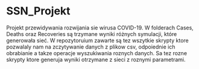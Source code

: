 # SSN_Projekt

Projekt przewidywania rozwijania sie wirusa COVID-19.
W folderach Cases, Deaths oraz Recoveries są trzymane wyniki różnych symulacji, które generowała sieć.
W repozytoruium zawarte są tez wszytkie skrypty ktore pozwalaly nam na zczytywanie danych z plikow csv, odpoiednie ich obrabianie a takze operacje wyszukiwania roznych danych.
Sa tez rozne skrypty ktore generuja wyniki otrzymane z sieci z roznymi parametrami.
